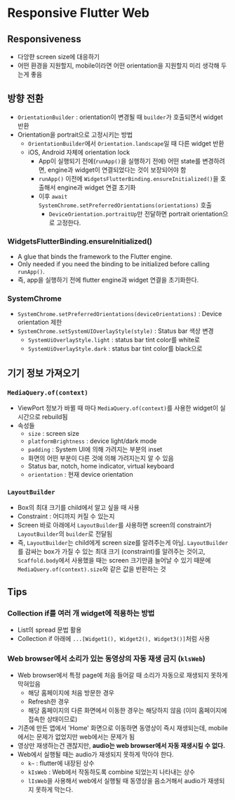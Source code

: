 # Responsive Flutter Web

## Responsiveness

- 다앙햔 screen size에 대응하기
- 어떤 환경을 지원할지, mobile이라면 어떤 orientation을 지원할지 미리 생각해 두는게 좋음

## 방향 전환

- `OrientationBuilder` : orientation이 변경될 때 `builder`가 호출되면서 widget 반환
- Orientation을 portrait으로 고정시키는 방법
  - `OrientationBuilder`에서 `Orientation.landscape`일 때 다른 widget 반환
  - iOS, Android 자체에 orientation lock
    - App이 실행되기 전에(`runApp()`을 실행하기 전에) 어떤 state를 변경하려면, engine과 widget이 연결되었다는 것이 보장되어야 함
    - `runApp()` 이전에 `WidgetsFlutterBinding.ensureInitialized()`을 호출해서 engine과 widget 연결 초기화
    - 이후 `await SystemChrome.setPreferredOrientations(orientations)` 호출
      - `DeviceOrientation.portraitUp`만 전달하면 portrait orientation으로 고정한다.

### WidgetsFlutterBinding.ensureInitialized()

- A glue that binds the framework to the Flutter engine.
- Only needed if you need the binding to be initialized before calling `runApp()`.
- 즉, app을 실행하기 전에 flutter engine과 widget 연결을 초기화한다.

### SystemChrome

- `SystemChrome.setPreferredOrientations(deviceOrientations)` : Device orientation 제한
- `SystemChrome.setSystemUIOverlayStyle(style)` : Status bar 색상 변경
  - `SystemUiOverlayStyle.light` : status bar tint color를 white로
  - `SystemUiOverlayStyle.dark` : status bar tint color를 black으로

## 기기 정보 가져오기

### `MediaQuery.of(context)`

- ViewPort 정보가 바뀔 때 마다 `MediaQuery.of(context)`를 사용한 widget이 실시간으로 rebuild됨
- 속성들
  - `size` : screen size
  - `platformBrightness` : device light/dark mode
  - `padding` : System UI에 의해 가려지는 부분의 inset
  - 화면의 어떤 부분이 다른 것에 의해 가려지는지 알 수 있음
  - Status bar, notch, home indicator, virtual keyboard
  - `orientation` : 현재 device orientation

### `LayoutBuilder`

- Box의 최대 크기를 child에서 알고 싶을 때 사용
- Constraint : 어디까지 커질 수 있는지
- Screen 바로 아래에서 `LayoutBuilder`를 사용하면 screen의 constraint가 `LayoutBuilder`의 `builder`로 전달됨
- 즉, `LayoutBuilder`는 child에게 screen size를 알려주는게 아님. `LayoutBuilder`를 감싸는 box가 가질 수 있는 최대 크기 (constraint)를 알려주는 것이고, `Scaffold.body`에서 사용했을 때는 screen 크기만큼 늘어날 수 있기 때문에 `MediaQuery.of(context).size`와 같은 값을 반환하는 것

## Tips

### Collection if를 여러 개 widget에 적용하는 방법

- List의 spread 문법 활용
- Collection if 아래에 `...[Widget1(), Widget2(), Widget3()]`처럼 사용

### Web browser에서 소리가 있는 동영상의 자동 재생 금지 (`klsWeb`)

- Web browser에서 특정 page에 처음 들어갈 때 소리가 자동으로 재생되지 못하게 막혀있음
  - 해당 홈페이지에 처음 방문한 경우
  - Refresh한 경우
  - 해당 홈페이지의 다른 화면에서 이동한 경우는 해당하지 않음 (이미 홈페이지에 접속한 상태이므로)
- 기존에 만든 앱에서 'Home' 화면으로 이동하면 동영상이 즉시 재생되는데, mobile에서는 문제가 없었지만 web에서는 문제가 됨
- 영상만 재생하는건 괜찮지만, **audio는 web browser에서 자동 재생시킬 수 없다.**
- Web에서 실행될 때는 audio가 재생되지 못하게 막아야 한다.
  - `k~` : flutter에 내장된 상수
  - `kIsWeb` : Web에서 작동하도록 combine 되었는지 나타내는 상수
  - `lIsWeb`을 사용해서 web에서 실행될 때 동영상을 음소거해서 audio가 재생되지 못하게 막는다.

